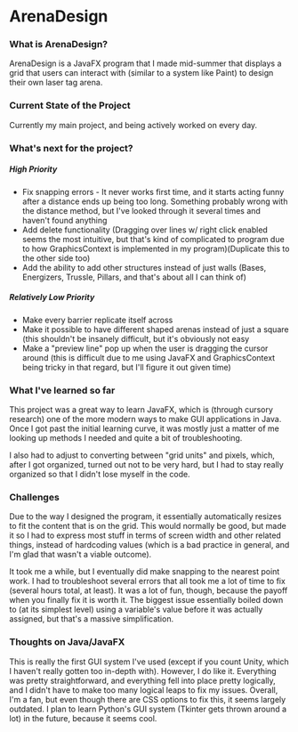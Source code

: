# ArenaDesign
### What is ArenaDesign?

ArenaDesign is a JavaFX program that I made mid-summer that displays a grid that users can interact with 
(similar to a system like Paint) to design their own laser tag arena.

### Current State of the Project

Currently my main project, and being actively worked on every day.

### What's next for the project?

##### High Priority

- Fix snapping errors - It never works first time, and it starts acting funny after a distance ends up being too long. Something probably wrong with the distance method, but I've looked through it several times and haven't found anything
- Add delete functionality (Dragging over lines w/ right click enabled seems the most intuitive, but that's kind of complicated to program due to how GraphicsContext is implemented in my program)(Duplicate this to the other side too)
- Add the ability to add other structures instead of just walls (Bases, Energizers, Trussle, Pillars, and that's about all I can think of)

##### Relatively Low Priority

- Make every barrier replicate itself across
- Make it possible to have different shaped arenas instead of just a square (this shouldn't be insanely difficult, but it's obviously not easy
- Make a "preview line" pop up when the user is dragging the cursor around (this is difficult due to me using JavaFX and GraphicsContext being tricky in that regard, but I'll figure it out given time)

### What I've learned so far

This project was a great way to learn JavaFX, which is (through cursory research) one of the more modern ways to make GUI applications
in Java. Once I got past the initial learning curve, it was mostly just a matter of me looking up methods I needed and quite a bit of 
troubleshooting.

I also had to adjust to converting between "grid units" and pixels, which, after I got organized, turned out not to be very hard, but I had to stay really organized so that I didn't lose myself in the code. 

### Challenges

Due to the way I designed the program, it essentially automatically resizes to fit the content that is on the grid. This would
normally be good, but made it so I had to express most stuff in terms of screen width and other related things, instead of 
hardcoding values (which is a bad practice in general, and I'm glad that wasn't a viable outcome). 

It took me a while, but I eventually did make snapping to the nearest point work. I had to troubleshoot several errors that all took me a lot of time to fix (several hours total, at least). It was a lot of fun, though, because the payoff when you finally fix it is worth it. The biggest issue essentially boiled down to (at its simplest level) using a variable's value before it was actually assigned, but that's a massive simplification. 

### Thoughts on Java/JavaFX

This is really the first GUI system I've used (except if you count Unity, which I haven't really gotten too in-depth with). However, I 
do like it. Everything was pretty straightforward, and everything fell into place pretty logically, and I didn't have to make too many
logical leaps to fix my issues. Overall, I'm a fan, but even though there are CSS options to fix this, it seems largely outdated. I plan
to learn Python's GUI system (Tkinter gets thrown around a lot) in the future, because it seems cool.







